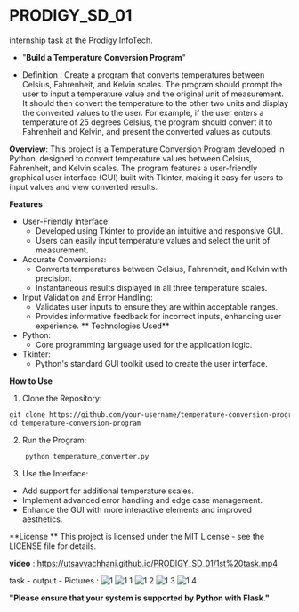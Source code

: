 # PRODIGY_SD_01
internship task at the Prodigy InfoTech.

- "**Build a Temperature Conversion Program**"

- Definition :  Create a program that converts temperatures between Celsius, Fahrenheit, and Kelvin scales. The program should prompt the user to input a temperature value and the original unit of measurement. It should then convert the temperature to the other two units and display the converted values to the user. For example, if the user enters a temperature of 25 degrees Celsius, the program should convert it to Fahrenheit and Kelvin, and present the converted values as outputs.

**Overview**: 
    This project is a Temperature Conversion Program developed in Python, designed to convert temperature values between Celsius, Fahrenheit, and Kelvin scales. The program features a user-friendly graphical user interface (GUI) built with Tkinter, making it easy for users to input values and view converted results.

**Features**
- User-Friendly Interface:
    - Developed using Tkinter to provide an intuitive and responsive GUI.
    - Users can easily input temperature values and select the unit of measurement.
- Accurate Conversions:
    - Converts temperatures between Celsius, Fahrenheit, and Kelvin with precision.
    - Instantaneous results displayed in all three temperature scales.
- Input Validation and Error Handling:
    - Validates user inputs to ensure they are within acceptable ranges.
    - Provides informative feedback for incorrect inputs, enhancing user experience.
**
Technologies Used**
- Python:
    - Core programming language used for the application logic.
- Tkinter:
    - Python's standard GUI toolkit used to create the user interface.

**How to Use**
1. Clone the Repository:
 ```html
 git clone https://github.com/your-username/temperature-conversion-program.git
 cd temperature-conversion-program
 ```
2. Run the Program: 
 ```html
     python temperature_converter.py
 ```
3. Use the Interface:
- Add support for additional temperature scales.
- Implement advanced error handling and edge case management.
- Enhance the GUI with more interactive elements and improved aesthetics.

**License **
 This project is licensed under the MIT License - see the LICENSE file for details.

**video** : https://utsavvachhani.github.io/PRODIGY_SD_01/1st%20task.mp4

task - output - Pictures : 
![1](https://github.com/user-attachments/assets/98f8a4ff-b2fd-42d4-82c2-8fae6b8900d3)
![1 1](https://github.com/user-attachments/assets/1bc454e1-8d2b-4786-82ee-2987cfd3daca)
![1 2](https://github.com/user-attachments/assets/959977c5-e607-420a-8436-eefbcfc402dd)
![1 3](https://github.com/user-attachments/assets/4384b3dc-a7f5-4c06-a6ed-231cc936c8e8)
![1 4](https://github.com/user-attachments/assets/9185a703-db24-4af9-a426-e9cf4aec5921)























**"Please ensure that your system is supported by Python with Flask."**
